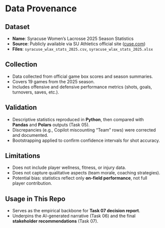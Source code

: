 # Data Provenance

## Dataset
- **Name**: Syracuse Women’s Lacrosse 2025 Season Statistics  
- **Source**: Publicly available via SU Athletics official site ([cuse.com](https://cuse.com))  
- **Files**: `syracuse_wlax_stats_2025.csv`, `syracuse_wlax_stats_2025.xlsx`  

## Collection
- Data collected from official game box scores and season summaries.  
- Covers 19 games from the 2025 season.  
- Includes offensive and defensive performance metrics (shots, goals, turnovers, saves, etc.).  

## Validation
- Descriptive statistics reproduced in **Python**, then compared with **Pandas** and **Polars** outputs (Task 05).  
- Discrepancies (e.g., Copilot miscounting “Team” rows) were corrected and documented.  
- Bootstrapping applied to confirm confidence intervals for shot accuracy.  

## Limitations
- Does not include player wellness, fitness, or injury data.  
- Does not capture qualitative aspects (team morale, coaching strategies).  
- Potential bias: statistics reflect only **on-field performance**, not full player contribution.  

## Usage in This Repo
- Serves as the empirical backbone for **Task 07 decision report**.  
- Underpins the AI-generated narrative (Task 06) and the final **stakeholder recommendations** (Task 07).  
